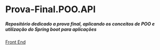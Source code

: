 # Prova-Final.POO.API
<h5>Repositório dedicado a prova final, aplicando os conceitos de POO e utilização do Spring boot para aplicações</h5>
<a href="https://github.com/WoLF-Ponzio/Prova-Final.POO.Front-End">Front End</a> 
